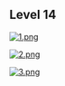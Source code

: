 ## Level 14

[![1.png](https://i.postimg.cc/J7d99z0T/1.png)](https://postimg.cc/JtZ6XmbJ)

[![2.png](https://i.postimg.cc/zB9fSqgx/2.png)](https://postimg.cc/N9kYQqbX)

[![3.png](https://i.postimg.cc/YST7TbC9/3.png)](https://postimg.cc/GBP6yPYw)
